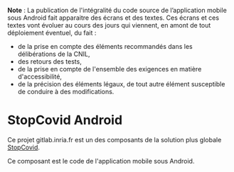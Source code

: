 **Note** : La publication de l'intégralité du code source de l’application mobile sous Android fait apparaitre des écrans et des textes.
Ces écrans et ces textes vont évoluer au cours des jours qui viennent, en amont de tout déploiement éventuel, du fait :

- de la prise en compte des éléments recommandés dans les délibérations de la CNIL,
- des retours des tests,
- de la prise en compte de l'ensemble des exigences en matière d'accessibilité,
- de la précision des éléments légaux, de tout autre élément susceptible de conduire à des modifications.

# StopCovid Android

Ce projet gitlab.inria.fr est un des composants de la solution plus globale [StopCovid](https://gitlab.inria.fr/stopcovid19/accueil/-/blob/master/README.md).

Ce composant est le code de l'application mobile sous Android.
